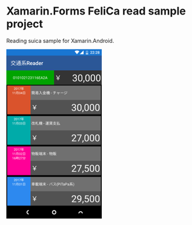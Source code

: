 # Xamarin.Forms FeliCa read sample project

Reading suica sample for Xamarin.Android.

<img src="https://github.com/usausa/Example-Net-Xamarin/blob/master/FeliCaReader/Docs/MainPage.png" width="50%"/>
